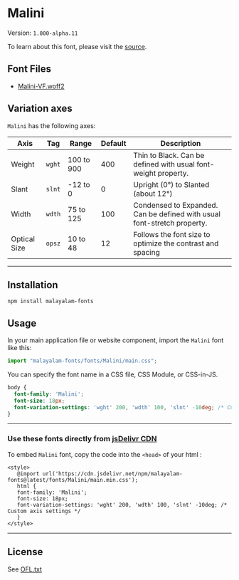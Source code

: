 # Malini

Version: `1.000-alpha.11`

To learn about this font, please visit the [source](https://gitlab.com/smc/fonts/Malini).

## Font Files

* [Malini-VF.woff2](Malini-VF.woff2)

## Variation axes

`Malini` has the following axes:

| Axis       | Tag    | Range        | Default | Description                                                     |
| ---------- | ------ | ------------ | ------- | --------------------------------------------------------------- |
| Weight  | `wght` | 100 to 900       | 400       | Thin to Black. Can be defined with usual font-weight property.                      |
| Slant     | `slnt` | -12 to 0       | 0       | Upright (0°) to Slanted (about 12°)                                                |
| Width     | `wdth` | 75 to 125  | 100     | Condensed to Expanded. Can be defined with usual font-stretch property. |
| Optical Size     | `opsz` | 10 to 48  | 12     | Follows the font size to optimize the contrast and spacing |


---

## Installation

```shell
npm install malayalam-fonts
```
## Usage

In your main application file or website component, import the `Malini` font like this:

```javascript
import "malayalam-fonts/fonts/Malini/main.css";
```
You can specify the font name in a CSS file, CSS Module, or CSS-in-JS.

```css
body {
  font-family: 'Malini';
  font-size: 18px;
  font-variation-settings: 'wght' 200, 'wdth' 100, 'slnt' -10deg; /* Custom axis settings */
}
```
---

### Use these fonts directly from [jsDelivr CDN](https://www.jsdelivr.com/package/npm/malayalam-fonts)

To embed `Malini` font, copy the code into the `<head>` of your html :

````
<style>
   @import url('https://cdn.jsdelivr.net/npm/malayalam-fonts@latest/fonts/Malini/main.min.css');
   html {
   font-family: 'Malini';
   font-size: 18px;
   font-variation-settings: 'wght' 200, 'wdth' 100, 'slnt' -10deg; /* Custom axis settings */
   }
</style>
````
---
## License

See [OFL.txt](OFL.txt)